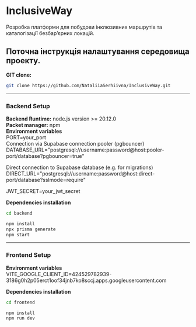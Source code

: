 # InclusiveWay

Розробка платформи для побудови інклюзивних маршрутів та каталогізації безбар’єрних локацій.

## Поточна інструкція налаштування середовища проекту.

**GIT clone:**

```bash
git clone https://github.com/NataliiaSerhiivna/InclusiveWay.git
```

---

### Backend Setup

**Backend Runtime:** node.js version >= 20.12.0  
**Packet manager:** npm  
**Environment variables**  
PORT=your_port  
Connection via Supabase connection pooler (pgbouncer)
DATABASE_URL="postgresql://username:password@host:pooler-port/database?pgbouncer=true"

Direct connection to Supabase database (e.g. for migrations)
DIRECT_URL="postgresql://username:password@host:direct-port/database?sslmode=require"

JWT_SECRET=your_jwt_secret

**Dependencies installation**

```bash
cd backend

npm install
npx prisma generate
npm start
```

---

### Frontend Setup

**Environment variables**  
VITE_GOOGLE_CLIENT_ID=424529782939-3186g0h2p05erct1oof34jnb7ko8sccj.apps.googleusercontent.com

**Dependencies installation**

```bash
cd frontend

npm install
npm run dev
```
